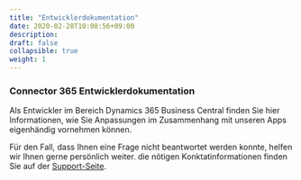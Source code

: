 ```yaml
---
title: "Entwicklerdokumentation"
date: 2020-02-28T10:08:56+09:00
description: 
draft: false
collapsible: true
weight: 1
---
```

### Connector 365 Entwicklerdokumentation

Als Entwickler im Bereich Dynamics 365 Business Central finden Sie hier Informationen, wie Sie Anpassungen im Zusammenhang mit unseren Apps eigenhändig vornehmen können.

Für den Fall, dass Ihnen eine Frage nicht beantwortet werden konnte, helfen wir Ihnen gerne persönlich weiter. die nötigen Konktatinformationen finden Sie auf der [Support-Seite](de-de/apps/help-and-support/).